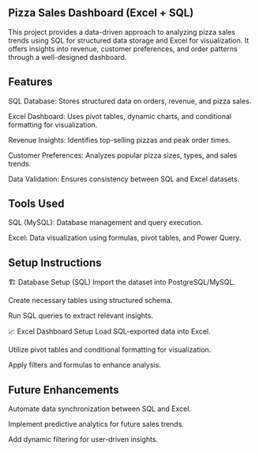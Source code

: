 ## Pizza Sales Dashboard (Excel + SQL)

This project provides a data-driven approach to analyzing pizza sales trends using SQL for structured data storage and Excel for visualization. 
It offers insights into revenue, customer preferences, and order patterns through a well-designed dashboard.

## Features
SQL Database: Stores structured data on orders, revenue, and pizza sales.

Excel Dashboard: Uses pivot tables, dynamic charts, and conditional formatting for visualization.

Revenue Insights: Identifies top-selling pizzas and peak order times.

Customer Preferences: Analyzes popular pizza sizes, types, and sales trends.

Data Validation: Ensures consistency between SQL and Excel datasets.

 ## Tools Used
SQL (MySQL): Database management and query execution.

Excel: Data visualization using formulas, pivot tables, and Power Query.


## Setup Instructions
🏗 Database Setup (SQL)
Import the dataset into PostgreSQL/MySQL.

Create necessary tables using structured schema.

Run SQL queries to extract relevant insights.

📈 Excel Dashboard Setup
Load SQL-exported data into Excel.

Utilize pivot tables and conditional formatting for visualization.

Apply filters and formulas to enhance analysis.

## Future Enhancements
Automate data synchronization between SQL and Excel.

Implement predictive analytics for future sales trends.

Add dynamic filtering for user-driven insights.
